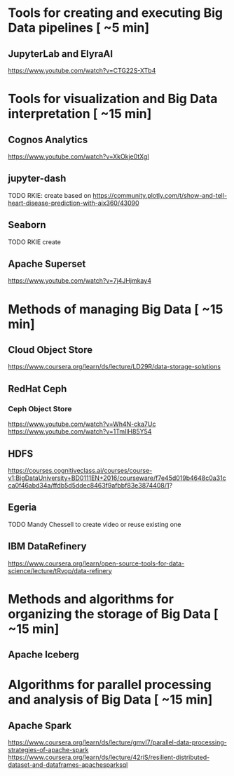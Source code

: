 # Tools for creating and executing Big Data pipelines [ ~5 min]

## JupyterLab and ElyraAI
https://www.youtube.com/watch?v=CTG22S-XTb4

# Tools for visualization and Big Data interpretation [ ~15 min]

## Cognos Analytics
https://www.youtube.com/watch?v=XkOkje0tXgI

## jupyter-dash
TODO RKIE: create based on 
https://community.plotly.com/t/show-and-tell-heart-disease-prediction-with-aix360/43090

## Seaborn
TODO RKIE create

## Apache Superset
https://www.youtube.com/watch?v=7j4JHjmkay4

# Methods of managing Big Data [ ~15 min]

## Cloud Object Store
https://www.coursera.org/learn/ds/lecture/LD29R/data-storage-solutions

## RedHat Ceph
### Ceph Object Store
https://www.youtube.com/watch?v=Wh4N-cka7Uc
https://www.youtube.com/watch?v=1TmIlH85Y54

## HDFS
https://courses.cognitiveclass.ai/courses/course-v1:BigDataUniversity+BD0111EN+2016/courseware/f7e45d019b4648c0a31cca0f46abd34a/ffdb5d5ddec8463f9afbbf83e3874408/1?

## Egeria
TODO Mandy Chessell to create video or reuse existing one

## IBM DataRefinery 
https://www.coursera.org/learn/open-source-tools-for-data-science/lecture/tRvop/data-refinery

# Methods and algorithms for organizing the storage of Big Data [ ~15 min]

## Apache Iceberg  

# Algorithms for parallel processing and analysis of Big Data [ ~15 min]

## Apache Spark
https://www.coursera.org/learn/ds/lecture/gmvI7/parallel-data-processing-strategies-of-apache-spark
https://www.coursera.org/learn/ds/lecture/42riS/resilient-distributed-dataset-and-dataframes-apachesparksql
